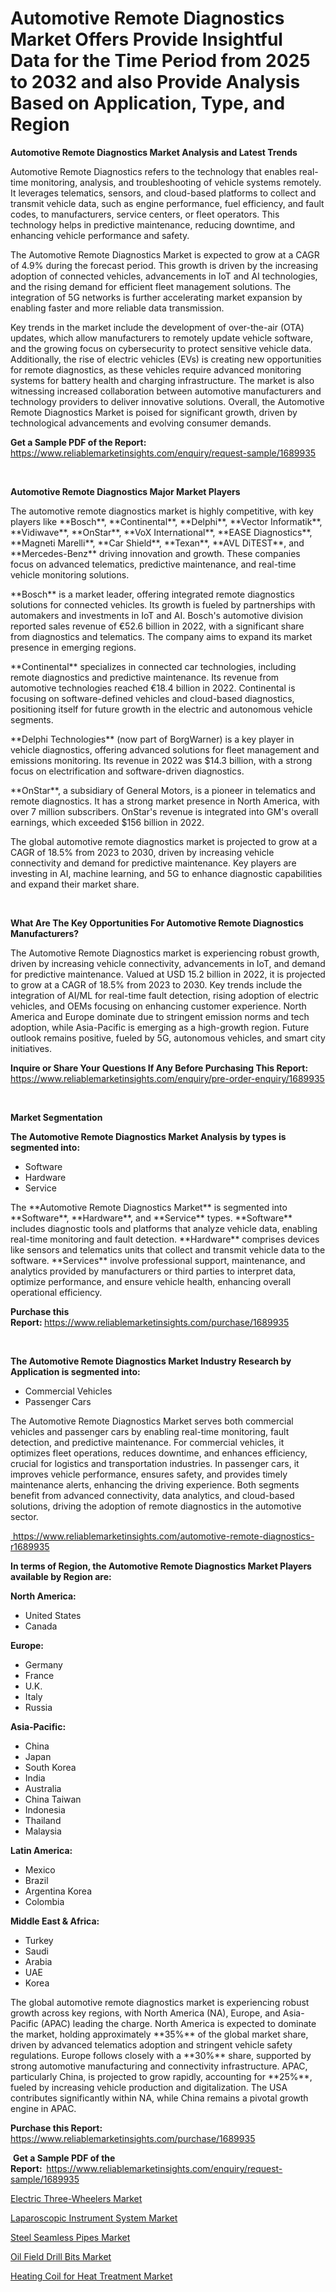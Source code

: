 <p><h1>Automotive Remote Diagnostics Market Offers Provide Insightful Data for the Time Period from 2025 to 2032 and also Provide Analysis Based on Application, Type, and Region</h1></p><p><strong>Automotive Remote Diagnostics Market Analysis and Latest Trends</strong></p>
<p><p>Automotive Remote Diagnostics refers to the technology that enables real-time monitoring, analysis, and troubleshooting of vehicle systems remotely. It leverages telematics, sensors, and cloud-based platforms to collect and transmit vehicle data, such as engine performance, fuel efficiency, and fault codes, to manufacturers, service centers, or fleet operators. This technology helps in predictive maintenance, reducing downtime, and enhancing vehicle performance and safety.</p><p>The Automotive Remote Diagnostics Market is expected to grow at a CAGR of 4.9% during the forecast period. This growth is driven by the increasing adoption of connected vehicles, advancements in IoT and AI technologies, and the rising demand for efficient fleet management solutions. The integration of 5G networks is further accelerating market expansion by enabling faster and more reliable data transmission.</p><p>Key trends in the market include the development of over-the-air (OTA) updates, which allow manufacturers to remotely update vehicle software, and the growing focus on cybersecurity to protect sensitive vehicle data. Additionally, the rise of electric vehicles (EVs) is creating new opportunities for remote diagnostics, as these vehicles require advanced monitoring systems for battery health and charging infrastructure. The market is also witnessing increased collaboration between automotive manufacturers and technology providers to deliver innovative solutions. Overall, the Automotive Remote Diagnostics Market is poised for significant growth, driven by technological advancements and evolving consumer demands.</p></p>
<p><strong>Get a Sample PDF of the Report:&nbsp;</strong> <a href="https://www.reliablemarketinsights.com/enquiry/request-sample/1689935?utm_campaign=2012&utm_medium=2&utm_source=Github&utm_content=ia&utm_term=22012025&utm_id=automotive-remote-diagnostics">https://www.reliablemarketinsights.com/enquiry/request-sample/1689935</a></p>
<p>&nbsp;</p>
<p><strong>Automotive Remote Diagnostics Major Market Players</strong></p>
<p><p>The automotive remote diagnostics market is highly competitive, with key players like **Bosch**, **Continental**, **Delphi**, **Vector Informatik**, **Vidiwave**, **OnStar**, **VoX International**, **EASE Diagnostics**, **Magneti Marelli**, **Car Shield**, **Texan**, **AVL DiTEST**, and **Mercedes-Benz** driving innovation and growth. These companies focus on advanced telematics, predictive maintenance, and real-time vehicle monitoring solutions.</p><p>**Bosch** is a market leader, offering integrated remote diagnostics solutions for connected vehicles. Its growth is fueled by partnerships with automakers and investments in IoT and AI. Bosch's automotive division reported sales revenue of €52.6 billion in 2022, with a significant share from diagnostics and telematics. The company aims to expand its market presence in emerging regions.</p><p>**Continental** specializes in connected car technologies, including remote diagnostics and predictive maintenance. Its revenue from automotive technologies reached €18.4 billion in 2022. Continental is focusing on software-defined vehicles and cloud-based diagnostics, positioning itself for future growth in the electric and autonomous vehicle segments.</p><p>**Delphi Technologies** (now part of BorgWarner) is a key player in vehicle diagnostics, offering advanced solutions for fleet management and emissions monitoring. Its revenue in 2022 was $14.3 billion, with a strong focus on electrification and software-driven diagnostics.</p><p>**OnStar**, a subsidiary of General Motors, is a pioneer in telematics and remote diagnostics. It has a strong market presence in North America, with over 7 million subscribers. OnStar's revenue is integrated into GM's overall earnings, which exceeded $156 billion in 2022.</p><p>The global automotive remote diagnostics market is projected to grow at a CAGR of 18.5% from 2023 to 2030, driven by increasing vehicle connectivity and demand for predictive maintenance. Key players are investing in AI, machine learning, and 5G to enhance diagnostic capabilities and expand their market share.</p></p>
<p>&nbsp;</p>
<p><strong>What Are The Key Opportunities For Automotive Remote Diagnostics Manufacturers?</strong></p>
<p><p>The Automotive Remote Diagnostics market is experiencing robust growth, driven by increasing vehicle connectivity, advancements in IoT, and demand for predictive maintenance. Valued at USD 15.2 billion in 2022, it is projected to grow at a CAGR of 18.5% from 2023 to 2030. Key trends include the integration of AI/ML for real-time fault detection, rising adoption of electric vehicles, and OEMs focusing on enhancing customer experience. North America and Europe dominate due to stringent emission norms and tech adoption, while Asia-Pacific is emerging as a high-growth region. Future outlook remains positive, fueled by 5G, autonomous vehicles, and smart city initiatives.</p></p>
<p><strong>Inquire or Share Your Questions If Any Before Purchasing This Report:</strong> <a href="https://www.reliablemarketinsights.com/enquiry/pre-order-enquiry/1689935?utm_campaign=2012&utm_medium=2&utm_source=Github&utm_content=ia&utm_term=22012025&utm_id=automotive-remote-diagnostics">https://www.reliablemarketinsights.com/enquiry/pre-order-enquiry/1689935</a></p>
<p>&nbsp;</p>
<p><strong>Market Segmentation</strong></p>
<p><strong>The Automotive Remote Diagnostics Market Analysis by types is segmented into:</strong></p>
<p><ul><li>Software</li><li>Hardware</li><li>Service</li></ul></p>
<p><p>The **Automotive Remote Diagnostics Market** is segmented into **Software**, **Hardware**, and **Service** types. **Software** includes diagnostic tools and platforms that analyze vehicle data, enabling real-time monitoring and fault detection. **Hardware** comprises devices like sensors and telematics units that collect and transmit vehicle data to the software. **Services** involve professional support, maintenance, and analytics provided by manufacturers or third parties to interpret data, optimize performance, and ensure vehicle health, enhancing overall operational efficiency.</p></p>
<p><strong>Purchase this Report:&nbsp;</strong><a href="https://www.reliablemarketinsights.com/purchase/1689935?utm_campaign=2012&utm_medium=2&utm_source=Github&utm_content=ia&utm_term=22012025&utm_id=automotive-remote-diagnostics">https://www.reliablemarketinsights.com/purchase/1689935</a></p>
<p>&nbsp;</p>
<p><strong>The Automotive Remote Diagnostics Market Industry Research by Application is segmented into:</strong></p>
<p><ul><li>Commercial Vehicles</li><li>Passenger Cars</li></ul></p>
<p><p>The Automotive Remote Diagnostics Market serves both commercial vehicles and passenger cars by enabling real-time monitoring, fault detection, and predictive maintenance. For commercial vehicles, it optimizes fleet operations, reduces downtime, and enhances efficiency, crucial for logistics and transportation industries. In passenger cars, it improves vehicle performance, ensures safety, and provides timely maintenance alerts, enhancing the driving experience. Both segments benefit from advanced connectivity, data analytics, and cloud-based solutions, driving the adoption of remote diagnostics in the automotive sector.</p></p>
<p><a href="https://www.reliablemarketinsights.com/automotive-remote-diagnostics-r1689935?utm_campaign=2012&utm_medium=2&utm_source=Github&utm_content=ia&utm_term=22012025&utm_id=automotive-remote-diagnostics">&nbsp;https://www.reliablemarketinsights.com/automotive-remote-diagnostics-r1689935</a></p>
<p><strong>In terms of Region, the Automotive Remote Diagnostics Market Players available by Region are:</strong></p>
<p>
    <p> <strong> North America: </strong>
        <ul>
            <li>United States</li>
            <li>Canada</li>
        </ul>
        </p> 
    <p> <strong> Europe: </strong>
        <ul>
            <li>Germany</li>
            <li>France</li>
            <li>U.K.</li>
            <li>Italy</li>
            <li>Russia</li>
        </ul>
        </p> 
    <p> <strong> Asia-Pacific: </strong>
        <ul>
            <li>China</li>
            <li>Japan</li>
            <li>South Korea</li>
            <li>India</li>
            <li>Australia</li>
            <li>China Taiwan</li>
            <li>Indonesia</li>
            <li>Thailand</li>
            <li>Malaysia</li>
        </ul>
        </p> 
    <p> <strong> Latin America: </strong>
        <ul>
            <li>Mexico</li>
            <li>Brazil</li>
            <li>Argentina Korea</li>
            <li>Colombia</li>
        </ul>
        </p> 
    <p> <strong> Middle East & Africa: </strong>
        <ul>
            <li>Turkey</li>
            <li>Saudi</li>
            <li>Arabia</li>
            <li>UAE</li>
            <li>Korea</li>
        </ul>
    </p>
    </p>
<p><p>The global automotive remote diagnostics market is experiencing robust growth across key regions, with North America (NA), Europe, and Asia-Pacific (APAC) leading the charge. North America is expected to dominate the market, holding approximately **35%** of the global market share, driven by advanced telematics adoption and stringent vehicle safety regulations. Europe follows closely with a **30%** share, supported by strong automotive manufacturing and connectivity infrastructure. APAC, particularly China, is projected to grow rapidly, accounting for **25%**, fueled by increasing vehicle production and digitalization. The USA contributes significantly within NA, while China remains a pivotal growth engine in APAC.</p></p>
<p><strong>Purchase this Report: </strong><a href="https://www.reliablemarketinsights.com/purchase/1689935?utm_campaign=2012&utm_medium=2&utm_source=Github&utm_content=ia&utm_term=22012025&utm_id=automotive-remote-diagnostics">https://www.reliablemarketinsights.com/purchase/1689935</a></p>
<p>&nbsp;<strong>Get a Sample PDF of the Report:&nbsp;&nbsp;</strong><a href="https://www.reliablemarketinsights.com/enquiry/request-sample/1689935?utm_campaign=2012&utm_medium=2&utm_source=Github&utm_content=ia&utm_term=22012025&utm_id=automotive-remote-diagnostics">https://www.reliablemarketinsights.com/enquiry/request-sample/1689935</a></p>
<p><strong></strong></p>
<p><p><a href="https://www.linkedin.com/pulse/electric-three-wheelers-market-size-analysis-2025-2032-eeasc?utm_campaign=2012&utm_medium=2&utm_source=Github&utm_content=ia&utm_term=22012025&utm_id=automotive-remote-diagnostics">Electric Three-Wheelers Market</a></p><p><a href="https://www.linkedin.com/pulse/key-trends-fueling-laparoscopic-instrument-system-market-srjaf?utm_campaign=2012&utm_medium=2&utm_source=Github&utm_content=ia&utm_term=22012025&utm_id=automotive-remote-diagnostics">Laparoscopic Instrument System Market</a></p><p><a href="https://www.linkedin.com/pulse/steel-seamless-pipes-market-size-share-analysis-2025-2032-pruaf?utm_campaign=2012&utm_medium=2&utm_source=Github&utm_content=ia&utm_term=22012025&utm_id=automotive-remote-diagnostics">Steel Seamless Pipes Market</a></p><p><a href="https://www.linkedin.com/pulse/billion-dollar-oil-field-drill-bits-market-industry-value-emd4c?utm_campaign=2012&utm_medium=2&utm_source=Github&utm_content=ia&utm_term=22012025&utm_id=automotive-remote-diagnostics">Oil Field Drill Bits Market</a></p><p><a href="https://www.linkedin.com/pulse/heating-coil-heat-treatment-market-sizeshare-recent-development-9fmuf?utm_campaign=2012&utm_medium=2&utm_source=Github&utm_content=ia&utm_term=22012025&utm_id=automotive-remote-diagnostics">Heating Coil for Heat Treatment Market</a></p></p>
